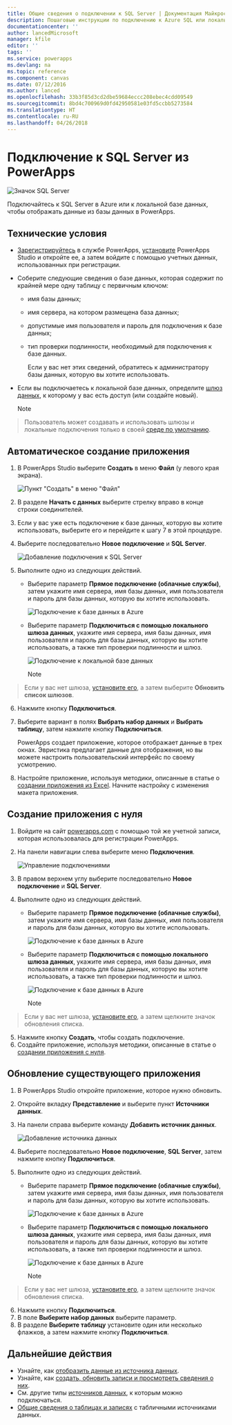```yaml
---
title: Общие сведения о подключении к SQL Server | Документация Майкрософт
description: Пошаговые инструкции по подключению к Azure SQL или локальной базе данных SQL Server
documentationcenter: ''
author: lancedMicrosoft
manager: kfile
editor: ''
tags: ''
ms.service: powerapps
ms.devlang: na
ms.topic: reference
ms.component: canvas
ms.date: 07/12/2016
ms.author: lanced
ms.openlocfilehash: 33b3f85d3cd2dbe59684eccc208ebec4cdd09549
ms.sourcegitcommit: 8bd4c700969d0fd42950581e03fd5ccbb5273584
ms.translationtype: HT
ms.contentlocale: ru-RU
ms.lasthandoff: 04/26/2018
---
```

# <a name="connect-to-sql-server-from-powerapps"></a>Подключение к SQL Server из PowerApps
![Значок SQL Server](./media/connection-azure-sqldatabase/sqlicon.png)

Подключайтесь к SQL Server в Azure или к локальной базе данных, чтобы отображать данные из базы данных в PowerApps.

## <a name="prerequisites"></a>Технические условия

* [Зарегистрируйтесь](../../signup-for-powerapps.md) в службе PowerApps, [установите](http://aka.ms/powerappsinstall) PowerApps Studio и откройте ее, а затем войдите с помощью учетных данных, использованных при регистрации.
* Соберите следующие сведения о базе данных, которая содержит по крайней мере одну таблицу с первичным ключом:
  
  * имя базы данных;
  * имя сервера, на котором размещена база данных;
  * допустимые имя пользователя и пароль для подключения к базе данных;
  * тип проверки подлинности, необходимый для подключения к базе данных.
    
    Если у вас нет этих сведений, обратитесь к администратору базы данных, которую вы хотите использовать.
* Если вы подключаетесь к локальной базе данных, определите [шлюз данных](../gateway-management.md), к которому у вас есть доступ (или создайте новый).
  
    > [!NOTE]
> Пользователь может создавать и использовать шлюзы и локальные подключения только в своей [среде по умолчанию](../working-with-environments.md).

## <a name="generate-an-app-automatically"></a>Автоматическое создание приложения
1. В PowerApps Studio выберите **Создать** в меню **Файл** (у левого края экрана).
   
    ![Пункт "Создать" в меню "Файл"](./media/connection-azure-sqldatabase/file-new.png)
2. В разделе **Начать с данных** выберите стрелку вправо в конце строки соединителей.
3. Если у вас уже есть подключение к базе данных, которую вы хотите использовать, выберите его и перейдите к шагу 7 в этой процедуре.
4. Выберите последовательно **Новое подключение** и **SQL Server**.
   
    ![Добавление подключения к SQL Server](./media/connection-azure-sqldatabase/add-sql-connection.png)
5. Выполните одно из следующих действий.
   
   * Выберите параметр **Прямое подключение (облачные службы)**, затем укажите имя сервера, имя базы данных, имя пользователя и пароль для базы данных, которую вы хотите использовать.
     
       ![Подключение к базе данных в Azure](./media/connection-azure-sqldatabase/connect-azure.png)
   * Выберите параметр **Подключиться с помощью локального шлюза данных**, укажите имя сервера, имя базы данных, имя пользователя и пароль для базы данных, которую вы хотите использовать, а также тип проверки подлинности и шлюз.
     
       ![Подключение к локальной базе данных](./media/connection-azure-sqldatabase/connect-onprem.png)
     
       > [!NOTE]
> Если у вас нет шлюза, [установите его](../gateway-reference.md), а затем выберите **Обновить список шлюзов**.
6. Нажмите кнопку **Подключиться**.
7. Выберите вариант в полях **Выбрать набор данных** и **Выбрать таблицу**, затем нажмите кнопку **Подключиться**.
   
    PowerApps создает приложение, которое отображает данные в трех окнах. Эвристика предлагает данные для отображения, но вы можете настроить пользовательский интерфейс по своему усмотрению.
8. Настройте приложение, используя методики, описанные в статье о [создании приложения из Excel](../get-started-create-from-data.md). Начните настройку с изменения макета приложения.

## <a name="build-an-app-from-scratch"></a>Создание приложения с нуля
1. Войдите на сайт [powerapps.com](https://web.powerapps.com) с помощью той же учетной записи, которая использовалась для регистрации PowerApps.
2. На панели навигации слева выберите меню **Подключения**.  
   
    ![Управление подключениями](./media/connection-azure-sqldatabase/manage-connections.png)
3. В правом верхнем углу выберите последовательно **Новое подключение** и **SQL Server**.
4. Выполните одно из следующих действий.
   
   * Выберите параметр **Прямое подключение (облачные службы)**, затем укажите имя сервера, имя базы данных, имя пользователя и пароль для базы данных, которую вы хотите использовать.
     
       ![Подключение к базе данных в Azure](./media/connection-azure-sqldatabase/connect-azure-portal.png)
   * Выберите параметр **Подключиться с помощью локального шлюза данных**, укажите имя сервера, имя базы данных, имя пользователя и пароль для базы данных, которую вы хотите использовать, а также тип проверки подлинности и шлюз.
     
       ![Подключение к базе данных в Azure](./media/connection-azure-sqldatabase/connect-onprem-portal.png)
     
       > [!NOTE]
> Если у вас нет шлюза, [установите его](../gateway-reference.md), а затем щелкните значок обновления списка.
5. Нажмите кнопку **Создать**, чтобы создать подключение.
6. Создайте приложение, используя методики, описанные в статье о [создании приложения с нуля](../get-started-create-from-blank.md).

## <a name="update-an-existing-app"></a>Обновление существующего приложения
1. В PowerApps Studio откройте приложение, которое нужно обновить.
2. Откройте вкладку **Представление** и выберите пункт **Источники данных**.
3. На панели справа выберите команду **Добавить источник данных**.
   
    ![Добавление источника данных](./media/connection-azure-sqldatabase/add-data-source.png)
4. Выберите последовательно **Новое подключение**, **SQL Server**, затем нажмите кнопку **Подключиться**.
5. Выполните одно из следующих действий.
   
   * Выберите параметр **Прямое подключение (облачные службы)**, затем укажите имя сервера, имя базы данных, имя пользователя и пароль для базы данных, которую вы хотите использовать.
     
       ![Подключение к базе данных в Azure](./media/connection-azure-sqldatabase/connect-azure-fromblank.png)
   * Выберите параметр **Подключиться с помощью локального шлюза данных**, укажите имя сервера, имя базы данных, имя пользователя и пароль для базы данных, которую вы хотите использовать, а также тип проверки подлинности и шлюз.
     
       ![Подключение к базе данных в Azure](./media/connection-azure-sqldatabase/connect-onprem-fromblank.png)
     
       > [!NOTE]
> Если у вас нет шлюза, [установите его](../gateway-reference.md), а затем щелкните значок обновления списка.
6. Нажмите кнопку **Подключиться**.
7. В поле **Выберите набор данных** выберите параметр.
8. В разделе **Выберите таблицу** установите один или несколько флажков, а затем нажмите кнопку **Подключиться**.

## <a name="next-steps"></a>Дальнейшие действия
* Узнайте, как [отобразить данные из источника данных](../add-gallery.md).
* Узнайте, как [создать, обновить записи и просмотреть сведения о них](../add-form.md).
* См. другие типы [источников данных](../connections-list.md), к которым можно подключаться.  
* [Общие сведения о таблицах и записях](../working-with-tables.md) с табличными источниками данных.

<!--NotAvailableYet
## View the available functions ##
This connection includes the following functions:

| Function Name |  Description |
| --- | --- |
|[GetItems](connection-azure-sqldatabase.md#getitems) | Retrieves rows from a SQL table |
|[PostItem](connection-azure-sqldatabase.md#postitem) | Inserts a new row into a SQL table |
|[GetItem](connection-azure-sqldatabase.md#getitem) | Retrieves a single row from a SQL table |
|[DeleteItem](connection-azure-sqldatabase.md#deleteitem) | Deletes a row from a SQL table |
|[PatchItem](connection-azure-sqldatabase.md#patchitem) | Updates an existing row in a SQL table |
|[GetTables](connection-azure-sqldatabase.md#gettables) | Retrieves tables from a SQL database |

### GetItems
Get rows: Retrieves rows from a SQL table

#### Input properties

| Name| Data Type|Required|Description|
| ---|---|---|---|
|table|string|yes|Name of SQL table|
|$skip|integer|no|Number of entries to skip (default = 0)|
|$top|integer|no|Maximum number of entries to retrieve (default = 256)|
|$filter|string|no|An ODATA filter query to restrict the number of entries|
|$orderby|string|no|An ODATA orderBy query for specifying the order of entries|

### PostItem
Insert row: Inserts a new row into a SQL table

#### Input properties

| Name| Data Type|Required|Description|
| ---|---|---|---|
|table|string|yes|Name of SQL table|
|item| |yes|Row to insert into the specified table in SQL|

#### Output properties

| Property Name | Data Type | Required | Description |
|---|---|---|---|
|value|array|No | |


### GetItem
Get row: Retrieves a single row from a SQL table

#### Input properties

| Name| Data Type|Required|Description|
| ---|---|---|---|
|table|string|yes|Name of SQL table|
|id|string|yes|Unique identifier of the row to retrieve|

#### Output properties

| Property Name | Data Type | Required | Description |
|---|---|---|---|
|ItemInternalId|string|No | |


### DeleteItem
Delete row: Deletes a row from a SQL table

#### Input properties

| Name| Data Type|Required|Description|
| ---|---|---|---|
|table|string|yes|Name of SQL table|
|id|string|yes|Unique identifier of the row to delete|

#### Output properties
None.

### PatchItem
Update row: Updates an existing row in a SQL table

#### Input properties

| Name| Data Type|Required|Description|
| ---|---|---|---|
|table|string|yes|Name of SQL table|
|id|string|yes|Unique identifier of the row to update|
|item| |yes|Row with updated values|

#### Output properties

| Property Name | Data Type | Required | Description |
|---|---|---|---|
|ItemInternalId|string|No | &nbsp; |


### GetTables
Get tables: Retrieves tables from a SQL database

#### Input properties
None.

#### Output properties

| Property Name | Data Type | Required | Description |
|---|---|---|---|
|value|array|No | Can output the Name and DisplayName properties |

### ExecuteProcedure
Execute stored procedure: Executes a stored procedure in SQL

#### Input properties

| Name| Data Type|Required|Description|
| ---|---|---|---|
|procedure|string|yes|Procedure name|
|parameters| |yes|Input parameters|

#### Output properties
Result of the stored procedure execution.

| Property Name | Data Type | Required | Description |
|---|---|---|---|
|OutputParameters|object|No | Output parameter values |
|ReturnCode|integer|No | Return code of a procedure |
|ResultSets|object|No | Result sets|

-->
